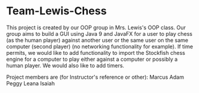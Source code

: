 # Team-Lewis-Chess

This project is created by our OOP group in Mrs. Lewis's OOP class. Our group aims to build a GUI using Java 9 and JavaFX for a user to play chess (as the human player) against another user or the same user on the same computer (second player) (no networking functionality for example). If time permits, we would like to add functionality to import the Stockfish chess engine for a computer to play either against a computer or possibly a human player. We would also like to add timers.

Project members are (for Instructor's reference or other):
  Marcus
  Adam
  Peggy
  Leana
  Isaiah
  
